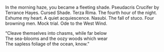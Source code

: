 In the morning haze, you became a fleeting shade. Pseudacris Crucifer by Terrance Hayes. Cursed Shade. Terza Rima. The fourth hour of the night. Exhume my heart. A quiet acquiescence. Nasubi. The fall of stuco. Four browning men. Mock trial. Ode to the West Wind.

“Cleave themselves into chasms, while far below  
The sea-blooms and the oozy woods which wear  
The sapless foliage of the ocean, know.”